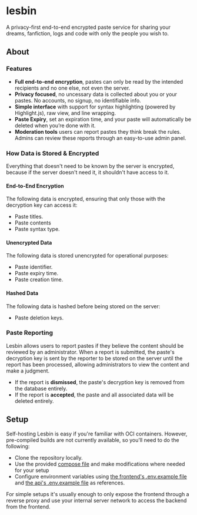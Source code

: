 # lesbin

A privacy-first end-to-end encrypted paste service for sharing your dreams, fanfiction, logs and code with only the people you wish to.

## About 

### Features

- **Full end-to-end encryption**, pastes can only be read by the intended recipients and no one else, not even the server.
- **Privacy focused**, no uncessary data is collected about you or your pastes. No accounts, no signup, no identifiable info.
- **Simple interface** with support for syntax highlighting (powered by Highlight.js), raw view, and line wrapping.
- **Paste Expiry**, set an expiration time, and your paste will automatically be deleted when you’re done with it.
- **Moderation tools**  users can report pastes they think break the rules. Admins can review these reports through an easy-to-use admin panel.

### How Data is Stored & Encrypted

Everything that doesn't need to be known by the server is encrypted, because if the server doesn't need it, it shouldn't have access to it.

#### End-to-End Encryption

The following data is encrypted, ensuring that only those with the decryption key can access it:

- Paste titles.
- Paste contents
- Paste syntax type.

#### Unencrypted Data

The following data is stored unencrypted for operational purposes:

- Paste identifier.
- Paste expiry time.
- Paste creation time.

#### Hashed Data

The following data is hashed before being stored on the server:

- Paste deletion keys.

### Paste Reporting

Lesbin allows users to report pastes if they believe the content should be reviewed by an administrator. When a report is submitted, the paste's decryption key is sent by the reporter to be stored on the server until the report has been processed, allowing administrators to view the content and make a judgment.

- If the report is **dismissed**, the paste's decryption key is removed from the database entirely.
- If the report is **accepted**, the paste and all associated data will be deleted entirely.

## Setup

Self-hosting Lesbin is easy if you're familiar with OCI containers. However, pre-compiled builds are not currently available, so you'll need to do the following:

- Clone the repository locally.
- Use the provided [compose file](compose.yml) and make modifications where needed for your setup
- Configure environment variables using [the frontend's .env.example file](./frontend/.env.example) and [the api's .env.example file](./api/.env.example) as references.

For simple setups it's usually enough to only expose the frontend through a reverse proxy and use your internal server network to access the backend from the frontend.
